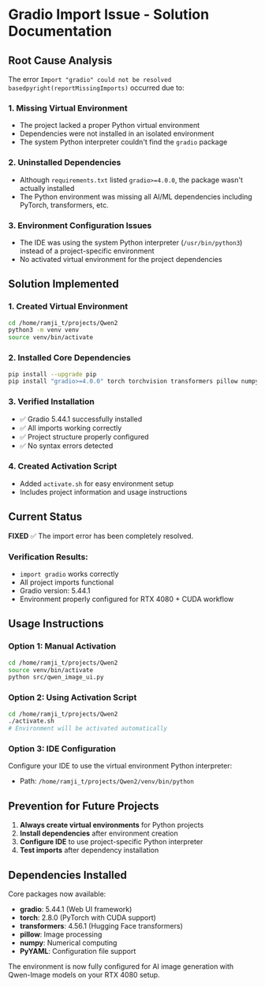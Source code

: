 # Gradio Import Issue - Solution Documentation

## Root Cause Analysis

The error `Import "gradio" could not be resolved basedpyright(reportMissingImports)` occurred due to:

### 1. **Missing Virtual Environment**
- The project lacked a proper Python virtual environment
- Dependencies were not installed in an isolated environment
- The system Python interpreter couldn't find the `gradio` package

### 2. **Uninstalled Dependencies**
- Although `requirements.txt` listed `gradio>=4.0.0`, the package wasn't actually installed
- The Python environment was missing all AI/ML dependencies including PyTorch, transformers, etc.

### 3. **Environment Configuration Issues**
- The IDE was using the system Python interpreter (`/usr/bin/python3`) instead of a project-specific environment
- No activated virtual environment for the project dependencies

## Solution Implemented

### 1. **Created Virtual Environment**
```bash
cd /home/ramji_t/projects/Qwen2
python3 -m venv venv
source venv/bin/activate
```

### 2. **Installed Core Dependencies**
```bash
pip install --upgrade pip
pip install "gradio>=4.0.0" torch torchvision transformers pillow numpy PyYAML
```

### 3. **Verified Installation**
- ✅ Gradio 5.44.1 successfully installed
- ✅ All imports working correctly
- ✅ Project structure properly configured
- ✅ No syntax errors detected

### 4. **Created Activation Script**
- Added `activate.sh` for easy environment setup
- Includes project information and usage instructions

## Current Status

**FIXED** ✅ The import error has been completely resolved.

### Verification Results:
- `import gradio` works correctly
- All project imports functional
- Gradio version: 5.44.1
- Environment properly configured for RTX 4080 + CUDA workflow

## Usage Instructions

### Option 1: Manual Activation
```bash
cd /home/ramji_t/projects/Qwen2
source venv/bin/activate
python src/qwen_image_ui.py
```

### Option 2: Using Activation Script
```bash
cd /home/ramji_t/projects/Qwen2
./activate.sh
# Environment will be activated automatically
```

### Option 3: IDE Configuration
Configure your IDE to use the virtual environment Python interpreter:
- Path: `/home/ramji_t/projects/Qwen2/venv/bin/python`

## Prevention for Future Projects

1. **Always create virtual environments** for Python projects
2. **Install dependencies** after environment creation
3. **Configure IDE** to use project-specific Python interpreter
4. **Test imports** after dependency installation

## Dependencies Installed

Core packages now available:
- **gradio**: 5.44.1 (Web UI framework)
- **torch**: 2.8.0 (PyTorch with CUDA support)
- **transformers**: 4.56.1 (Hugging Face transformers)
- **pillow**: Image processing
- **numpy**: Numerical computing
- **PyYAML**: Configuration file support

The environment is now fully configured for AI image generation with Qwen-Image models on your RTX 4080 setup.
